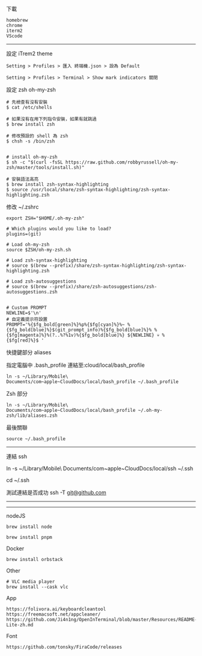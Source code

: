下載
```
homebrew
chrome
iterm2
VScode
```

-----------------------------------------------------------------------

設定 iTrem2 theme 
```
Setting > Profiles > 匯入 終端機.json > 設為 Default

Setting > Profiles > Terminal > Show mark indicators 關閉
```

設定 zsh oh-my-zsh
```
# 先檢查有沒有安裝
$ cat /etc/shells

# 如果沒有在用下列指令安裝，如果有就跳過
$ brew install zsh 

# 修改預設的 shell 為 zsh
$ chsh -s /bin/zsh


# install oh-my-zsh
$ sh -c "$(curl -fsSL https://raw.github.com/robbyrussell/oh-my-zsh/master/tools/install.sh)"

# 安裝語法高亮
$ brew install zsh-syntax-highlighting
$ source /usr/local/share/zsh-syntax-highlighting/zsh-syntax-highlighting.zsh

```

修改 ~/.zshrc
```
export ZSH="$HOME/.oh-my-zsh"

# Which plugins would you like to load?
plugins=(git)

# Load oh-my-zsh
source $ZSH/oh-my-zsh.sh

# Load zsh-syntax-highlighting
# source $(brew --prefix)/share/zsh-syntax-highlighting/zsh-syntax-highlighting.zsh

# Load zsh-autosuggestions
# source $(brew --prefix)/share/zsh-autosuggestions/zsh-autosuggestions.zsh


# Custom PROMPT
NEWLINE=$'\n'
# 自定義提示符設置
PROMPT='%{$fg_bold[green]%}%p%{$fg[cyan]%}%~ %{$fg_bold[blue]%}$(git_prompt_info)%{$fg_bold[blue]%}% %{$fg[magenta]%}%(?..%?%1v)%{$fg_bold[blue]%} ${NEWLINE} 💀 %{$fg[red]%}$ '
```

快捷鍵部分 aliases

指定電腦中 .bash_profile 連結至:cloud/local/bash_profile
```
ln -s ~/Library/Mobile\ Documents/com~apple~CloudDocs/local/bash_profile ~/.bash_profile
```
Zsh 部分
```
ln -s ~/Library/Mobile\ Documents/com~apple~CloudDocs/local/bash_profile ~/.oh-my-zsh/lib/aliases.zsh
```

最後關聯
```
source ~/.bash_profile
```


-----------------------------------------------------------------------



連結 ssh 

ln -s ~/Library/Mobile\ Documents/com~apple~CloudDocs/local/ssh ~/.ssh

cd ~/.ssh 


測試連結是否成功
ssh -T git@github.com



-----------------------------------------------------------------------
-----------------------------------------------------------------------

nodeJS
```
brew install node

brew install pnpm
```

Docker
```
brew install orbstack
```




Other
```
# VLC media player
brew install --cask vlc

```


App
```
https://folivora.ai/keyboardcleantool
https://freemacsoft.net/appcleaner/
https://github.com/Ji4n1ng/OpenInTerminal/blob/master/Resources/README-Lite-zh.md

```

Font
```
https://github.com/tonsky/FiraCode/releases
```
